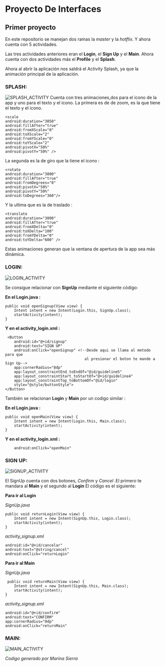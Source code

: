 # Proyecto De Interfaces

## Primer proyecto 

En este repositorio se manejan dos ramas la *master* y la *hotflix*. Y ahora cuenta con 5 actividades.

Las tres actividades anteriores eran el **Login**, el **Sign Up** y el **Main**.
Ahora cuenta con dos actividades más el **Profile** y el **Splash**.

Ahora al abrir la aplicación nos saldrá el Activity Splash, ya que la animación principal de la aplicación.
### SPLASH:
![SPLASH_ACTIVITY]()
Cuenta con tres animaciones,dos para el icono de la app y uno para el texto y el icono.
La primera es de de zoom, es la que tiene el texto y el icono.

    <scale
    android:duration="3050"
    android:fillAfter="true"
    android:fromXScale="0"
    android:toXScale="2"
    android:fromYScale="0"
    android:toYScale="2"
    android:pivotX="50%"
    android:pivotY="50%" />

La segunda es la de giro que la tiene el icono :

    <rotate
    android:duration="3000"
    android:fillAfter="true"
    android:fromDegrees="0"
    android:pivotX="50%"
    android:pivotY="50%"
    android:toDegrees="360"/>

Y la ultima que es la de traslado :

    <translate
    android:duration="3000"
    android:fillAfter="true"
    android:fromXDelta="0"
    android:toXDelta="100"
    android:fromYDelta="0"
    android:toYDelta="600" />

Estas animaciones generan que la ventana de apertura de la app sea más dinámica.


### LOGIN:

![LOGIN_ACTIVITY](img/Login.png)

Se consigue relacionar con **SignUp** mediante el siguiente código:

**En el Login.java :**

    public void openSignup(View view) {
        Intent intent = new Intent(Login.this, SignUp.class);
        startActivity(intent);
    }

**Y en el activity_login.xml :**

     <Button
        android:id="@+id/signup"
        android:text="SIGN UP"
        android:onClick="openSignup" <!--Desde aqui se llama al metodo para que
                                        al presionar el boton te mande a Sign Up-->
        app:cornerRadius="8dp"
        app:layout_constraintEnd_toEndOf="@id/guideline5"
        app:layout_constraintStart_toStartOf="@+id/guideline4"
        app:layout_constraintTop_toBottomOf="@id/login"
        style="@style/buttonStyle">
    </Button>



También se relacionan **Login** y **Main** por un codigo similar :

**En el Login.java :**

    public void openMain(View view) {
        Intent intent = new Intent(Login.this, Main.class);
        startActivity(intent);
    }

**Y en el activity_login.xml :**

        android:onClick="openMain"


### SIGN UP:

![SIGNUP_ACTIVITY](img/SignUp.png)

El SignUp cuenta con dos botones, *Confirm* y *Cancel* .El primero te mandara al **Main** y el segundo al **Login**
El código es el siguiente:

**Para ir al Login**

*SignUp.java*
        
    public void returnLogin(View view) {
        Intent intent = new Intent(SignUp.this, Login.class);
        startActivity(intent);
    }
    
*activity_signup.xml*
    
    android:id="@+id/cancelar"
    android:text="@string/cancel"
    android:onClick="returnLogin"

**Para ir al Main**

*SignUp.java*

     public void returnMain(View view) {
        Intent intent = new Intent(SignUp.this, Main.class);
        startActivity(intent);
    }

*activity_signup.xml*

    android:id="@+id/confirm"
    android:text="CONFIRM"
    app:cornerRadius="0dp"
    android:onClick="returnMain"


### MAIN:

![MAIN_ACTIVITY](img/Main.png)

_Codigo generado por Marina Sierra_

